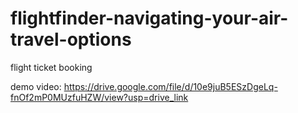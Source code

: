 # flightfinder-navigating-your-air-travel-options
flight ticket booking

demo video: https://drive.google.com/file/d/10e9juB5ESzDgeLq-fnOf2mP0MUzfuHZW/view?usp=drive_link
